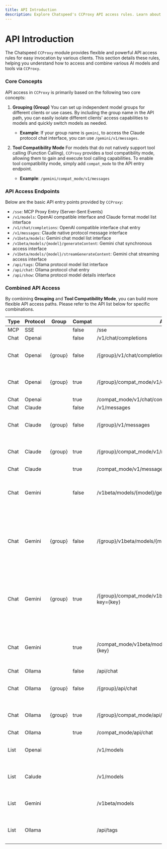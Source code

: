 ```yaml
---
title: API Introduction
description: Explore Chatspeed's CCProxy API access rules. Learn about grouping, tool compatibility mode, and various API endpoints for OpenAI, Claude, Gemini, and Ollama protocols.
---
```

# API Introduction

The Chatspeed `CCProxy` module provides flexible and powerful API access rules for easy invocation by various clients. This section details these rules, helping you understand how to access and combine various AI models and tools via `CCProxy`.

### Core Concepts

API access in `CCProxy` is primarily based on the following two core concepts:

1.  **Grouping (Group)**
    You can set up independent model groups for different clients or use cases. By including the group name in the API path, you can easily isolate different clients' access capabilities to models and quickly switch models as needed.
    *   **Example**: If your group name is `gemini`, to access the Claude protocol chat interface, you can use `/gemini/v1/messages`.

2.  **Tool Compatibility Mode**
    For models that do not natively support tool calling (Function Calling), `CCProxy` provides a tool compatibility mode, allowing them to gain and execute tool calling capabilities. To enable tool compatibility mode, simply add `compat_mode` to the API entry endpoint.
    *   **Example**: `/gemini/compat_mode/v1/messages`

### API Access Endpoints

Below are the basic API entry points provided by `CCProxy`:

*   `/sse`: MCP Proxy Entry (Server-Sent Events)
*   `/v1/models`: OpenAI compatible interface and Claude format model list interface
*   `/v1/chat/completions`: OpenAI compatible interface chat entry
*   `/v1/messages`: Claude native protocol message interface
*   `/v1beta/models`: Gemini chat model list interface
*   `/v1beta/models/{model}/generateContent`: Gemini chat synchronous access interface
*   `/v1beta/models/{model}/streamGenerateContent`: Gemini chat streaming access interface
*   `/api/tags`: Ollama protocol model list interface
*   `/api/chat`: Ollama protocol chat entry
*   `/api/show`: Ollama protocol model details interface

### Combined API Access

By combining **Grouping** and **Tool Compatibility Mode**, you can build more flexible API access paths. Please refer to the API list below for specific combinations.

| Type | Protocol | Group   | Compat | API Address                                                           | Note                                                                                         |
| ---- | -------- | ------- | ------ | --------------------------------------------------------------------- | -------------------------------------------------------------------------------------------- |
| MCP  | SSE      |         | false  | /sse                                                                  |                                                                                              |
| Chat | Openai   |         | false  | /v1/chat/completions                                                  |                                                                                              |
| Chat | Openai   | {group} | false  | /{group}/v1/chat/completions                                          | Replace {group} with the group name                                                          |
| Chat | Openai   | {group} | true   | /{group}/compat\_mode/v1/chat/completions                             | Replace {group} with the group name                                                          |
| Chat | Openai   |         | true   | /compat\_mode/v1/chat/completions                                     |                                                                                              |
| Chat | Claude   |         | false  | /v1/messages                                                          |                                                                                              |
| Chat | Claude   | {group} | false  | /{group}/v1/messages                                                  | Replace {group} with the group name                                                          |
| Chat | Claude   | {group} | true   | /{group}/compat\_mode/v1/messages                                     | Replace {group} with the group name                                                          |
| Chat | Claude   |         | true   | /compat\_mode/v1/messages                                             |                                                                                              |
| Chat | Gemini   |         | false  | /v1beta/models/{model}/generateContent?key={key}                      | Replace {model} with the model name and {key} with the API Key                               |
| Chat | Gemini   | {group} | false  | /{group}/v1beta/models/{model}/generateContent?key={key}              | Replace {group} with the group name, {model} with the model name, and {key} with the API Key |
| Chat | Gemini   | {group} | true   | /{group}/compat\_mode/v1beta/models/{model}/generateContent?key={key} | Replace {group} with the group name, {model} with the model name, and {key} with the API Key |
| Chat | Gemini   |         | true   | /compat\_mode/v1beta/models/{model}/generateContent?key={key}         | Replace {model} with the model name and {key} with the API Key                               |
| Chat | Ollama   |         | false  | /api/chat                                                             |                                                                                              |
| Chat | Ollama   | {group} | false  | /{group}/api/chat                                                     | Replace {group} with the group name                                                          |
| Chat | Ollama   | {group} | true   | /{group}/compat\_mode/api/chat                                        | Replace {group} with the group name                                                          |
| Chat | Ollama   |         | true   | /compat\_mode/api/chat                                                |                                                                                              |
| List | Openai   |         |        | /v1/models                                                            | Supports groups and compatibility mode                                                       |
| List | Calude   |         |        | /v1/models                                                            | Supports groups and compatibility mode                                                       |
| List | Gemini   |         |        | /v1beta/models                                                        | Supports groups and compatibility mode                                                       |
| List | Ollama   |         |        | /api/tags                                                             | Supports groups and compatibility mode                                                       |